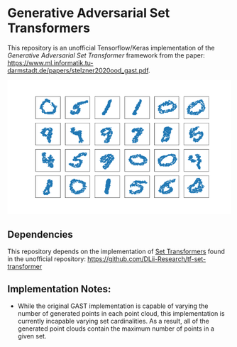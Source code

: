 # Generative Adversarial Set Transformers

This repository is an unofficial Tensorflow/Keras implementation of the *Generative Adversarial Set Transformer* framework from the paper: https://www.ml.informatik.tu-darmstadt.de/papers/stelzner2020ood_gast.pdf.

![Training GAST Animation](./images/training.gif)

## Dependencies

This repository depends on the implementation of [Set Transformers](https://arxiv.org/abs/1810.00825) found in the unofficial repository: https://github.com/DLii-Research/tf-set-transformer

## Implementation Notes:

* While the original GAST implementation is capable of varying the number of generated points in each point cloud, this implementation is currently incapable varying set cardinalities. As a result, all of the generated point clouds contain the maximum number of points in a given set.
